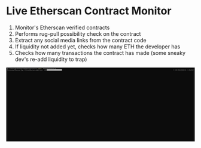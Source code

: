 # Live Etherscan Contract Monitor
1. Monitor's Etherscan verified contracts
2. Performs rug-pull possibility check on the contract
3. Extract any social media links from the contract code
4. If liquidity not added yet, checks how many ETH the developer has
5. Checks how many transactions the contract has made (some sneaky dev's re-add liquidity to trap)


![Alt Text](https://github.com/gbzygil/EtherscanContractMonitor/raw/main/demo.gif)


